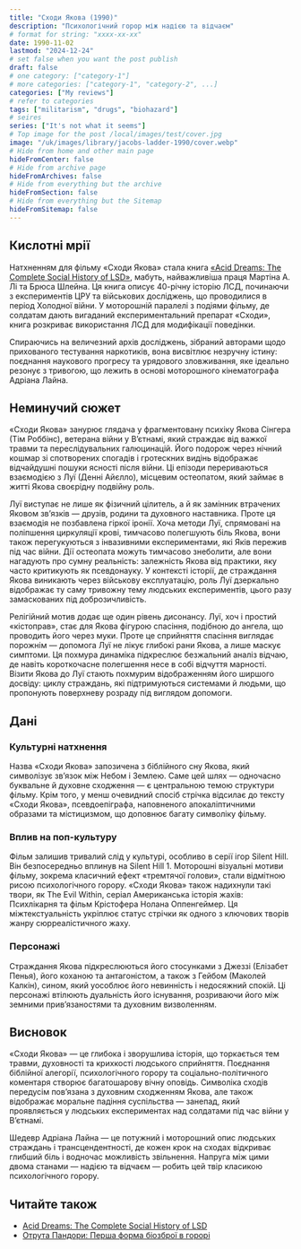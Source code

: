 ```yaml
---
title: "Сходи Якова (1990)"
description: "Психологічний горор між надією та відчаєм"
# format for string: "xxxx-xx-xx"
date: 1990-11-02
lastmod: "2024-12-24"
# set false when you want the post publish
draft: false
# one category: ["category-1"]
# more categories: ["category-1", "category-2", ...]
categories: ["My reviews"]
# refer to categories
tags: ["militarism", "drugs", "biohazard"]
# seires
series: ["It's not what it seems"]
# Top image for the post /local/images/test/cover.jpg
image: "/uk/images/library/jacobs-ladder-1990/cover.webp"
# Hide from home and other main page
hideFromCenter: false
# Hide from archive page
hideFromArchives: false
# Hide from everything but the archive
hideFromSection: false
# Hide from everything but the Sitemap
hideFromSitemap: false
---
```

## Кислотні мрії

Натхненням для фільму «Сходи Якова» стала книга <a href="/uk/library/acid-dreams-1985/" target="_blank">«Acid Dreams: The Complete Social History of LSD»</a>, мабуть, найважливіша праця Мартіна А. Лі та Брюса Шлейна. Ця книга описує 40-річну історію ЛСД, починаючи з експериментів ЦРУ та військових досліджень, що проводилися в період Холодної війни. У моторошній паралелі з подіями фільму, де солдатам дають вигаданий експериментальний препарат «Сходи», книга розкриває використання ЛСД для модифікації поведінки.

Спираючись на величезний архів досліджень, зібраний авторами щодо прихованого тестування наркотиків, вона висвітлює незручну істину: поєднання наукового прогресу та урядового зловживання, яке ідеально резонує з тривогою, що лежить в основі моторошного кінематографа Адріана Лайна.

## Неминучий сюжет

«Сходи Якова» занурює глядача у фрагментовану психіку Якова Сінгера (Тім Роббінс), ветерана війни у В’єтнамі, який страждає від важкої травми та переслідувальних галюцинацій. Його подорож через нічний кошмар зі спотворених спогадів і гротескних видінь відображає відчайдушні пошуки ясності після війни. Ці епізоди перериваються взаємодією з Луї (Денні Айєлло), місцевим остеопатом, який займає в житті Якова своєрідну подвійну роль.

Луї виступає не лише як фізичний цілитель, а й як замінник втрачених Яковом зв’язків — друзів, родини та духовного наставника. Проте ця взаємодія не позбавлена гіркої іронії. Хоча методи Луї, спрямовані на поліпшення циркуляції крові, тимчасово полегшують біль Якова, вони також перегукуються з інвазивними експериментами, які Яків пережив під час війни. Дії остеопата можуть тимчасово знеболити, але вони нагадують про сумну реальність: залежність Якова від практики, яку часто критикують як псевдонауку. У контексті історії, де страждання Якова виникають через військову експлуатацію, роль Луї дзеркально відображає ту саму тривожну тему людських експериментів, цього разу замаскованих під доброзичливість.

Релігійний мотив додає ще один рівень дисонансу. Луї, хоч і простий «кістоправ», стає для Якова фігурою спасіння, подібною до ангела, що проводить його через муки. Проте це сприйняття спасіння виглядає порожнім — допомога Луї не лікує глибокі рани Якова, а лише маскує симптоми. Ця похмура динаміка підкреслює безжальний аналіз відчаю, де навіть короткочасне полегшення несе в собі відчуття марності. Візити Якова до Луї стають похмурим відображенням його ширшого досвіду: циклу страждань, які підтримуються системами й людьми, що пропонують поверхневу розраду під виглядом допомоги.

## Дані

### Культурні натхнення

Назва «Сходи Якова» запозичена з біблійного сну Якова, який символізує зв’язок між Небом і Землею. Саме цей шлях — одночасно буквальне й духовне сходження — є центральною темою структури фільму. Крім того, у менш очевидний спосіб стрічка відсилає до тексту «Сходи Якова», псевдоепіграфа, наповненого апокаліптичними образами та містицизмом, що доповнює багату символіку фільму.

### Вплив на поп-культуру

Фільм залишив тривалий слід у культурі, особливо в серії ігор Silent Hill. Він безпосередньо вплинув на Silent Hill 1. Моторошні візуальні мотиви фільму, зокрема класичний ефект «тремтячої голови», стали відмітною рисою психологічного горору. «Сходи Якова» також надихнули такі твори, як The Evil Within, серіал Американська історія жахів: Психлікарня та фільм Крістофера Нолана Оппенгеймер. Ця міжтекстуальність укріплює статус стрічки як одного з ключових творів жанру сюрреалістичного жаху.

### Персонажі

Страждання Якова підкреслюються його стосунками з Джеззі (Елізабет Пенья), його коханою та антагоністом, а також з Гейбом (Маколей Калкін), сином, який уособлює його невинність і недосяжний спокій. Ці персонажі втілюють дуальність його існування, розриваючи його між земними прив’язаностями та духовним визволенням.

## Висновок

«Сходи Якова» — це глибока і зворушлива історія, що торкається тем травми, духовності та крихкості людського сприйняття. Поєднання біблійної алегорії, психологічного горору та соціально-політичного коментаря створює багатошарову вічну оповідь. Символіка сходів передусім пов’язана з духовним сходженням Якова, але також відображає моральне падіння суспільства — занепад, який проявляється у людських експериментах над солдатами під час війни у В’єтнамі.

Шедевр Адріана Лайна — це потужний і моторошний опис людських страждань і трансцендентності, де кожен крок на сходах відкриває глибший біль і водночас можливість звільнення. Напруга між цими двома станами — надією та відчаєм — робить цей твір класикою психологічного горору.

## Читайте також

<ul>
	<li><a href="/uk/library/acid-dreams-1985/" target="_blank">
		Acid Dreams: The Complete Social History of LSD
	</a></li>
	<li><a href="/uk/articles/pandoras-toxin/" target="_blank">
		Отрута Пандори: Перша форма біозброї в горорі
	</a></li>
</ul>